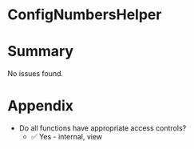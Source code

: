 # ConfigNumbersHelper

# Summary

No issues found.

# Appendix

- Do all functions have appropriate access controls?
  - ✅ Yes - internal, view
